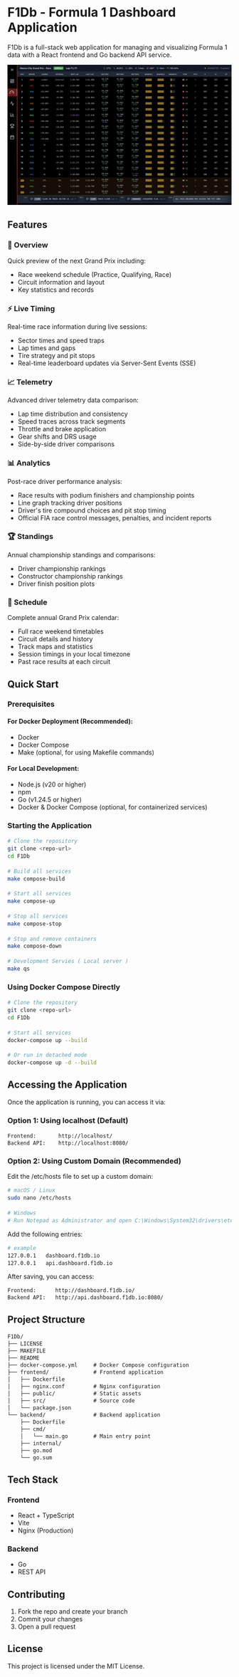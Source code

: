 # F1Db - Formula 1 Dashboard Application

F1Db is a full-stack web application for managing and visualizing Formula 1 data with a React frontend and Go backend API service.

![Live Timing Dashboard](/frontend/src/assets/livetiming.png)

## Features

### 🏁 Overview
Quick preview of the next Grand Prix including:

- Race weekend schedule (Practice, Qualifying, Race)
- Circuit information and layout
- Key statistics and records

### ⚡ Live Timing
Real-time race information during live sessions:

- Sector times and speed traps
- Lap times and gaps
- Tire strategy and pit stops
- Real-time leaderboard updates via Server-Sent Events (SSE)

### 📈 Telemetry
Advanced driver telemetry data comparison:

- Lap time distribution and consistency
- Speed traces across track segments
- Throttle and brake application
- Gear shifts and DRS usage
- Side-by-side driver comparisons

### 📊 Analytics
Post-race driver performance analysis:

- Race results with podium finishers and championship points
- Line graph tracking driver positions 
- Driver's tire compound choices and pit stop timing
- Official FIA race control messages, penalties, and incident reports

### 🏆 Standings
Annual championship standings and comparisons:

- Driver championship rankings
- Constructor championship rankings
- Driver finish position plots

### 📅 Schedule
Complete annual Grand Prix calendar:

- Full race weekend timetables
- Circuit details and history
- Track maps and statistics
- Session timings in your local timezone
- Past race results at each circuit

## Quick Start

### Prerequisites

#### For Docker Deployment (Recommended):

- Docker
- Docker Compose
- Make (optional, for using Makefile commands)

#### For Local Development:

- Node.js (v20 or higher)
- npm
- Go (v1.24.5 or higher)
- Docker & Docker Compose (optional, for containerized services)

### Starting the Application

```bash
# Clone the repository
git clone <repo-url>
cd F1Db

# Build all services
make compose-build

# Start all services
make compose-up

# Stop all services
make compose-stop

# Stop and remove containers
make compose-down

# Development Servies ( Local server )
make qs
```

### Using Docker Compose Directly
```bash
# Clone the repository
git clone <repo-url>
cd F1Db

# Start all services
docker-compose up --build

# Or run in detached mode
docker-compose up -d --build
```

## Accessing the Application
Once the application is running, you can access it via:

### Option 1: Using localhost (Default)

```
Frontend:       http://localhost/
Backend API:    http://localhost:8080/
```

### Option 2: Using Custom Domain (Recommended)
Edit the /etc/hosts file to set up a custom domain:

```bash
# macOS / Linux
sudo nano /etc/hosts

# Windows
# Run Notepad as Administrator and open C:\Windows\System32\drivers\etc\hosts
```

Add the following entries:

```bash
# example
127.0.0.1   dashboard.f1db.io
127.0.0.1   api.dashboard.f1db.io
```

After saving, you can access:

```
Frontend:      http://dashboard.f1db.io/
Backend API:   http://api.dashboard.f1db.io:8080/
```

## Project Structure

```
F1Db/
├── LICENSE
├── MAKEFILE
├── README
├── docker-compose.yml     # Docker Compose configuration
├── frontend/              # Frontend application
│   ├── Dockerfile
│   ├── nginx.conf         # Nginx configuration
│   ├── public/            # Static assets
│   ├── src/               # Source code
│   └── package.json
└── backend/               # Backend application
    ├── Dockerfile
    ├── cmd/
    │   └── main.go        # Main entry point
    ├── internal/
    ├── go.mod
    └── go.sum
```

## Tech Stack

### Frontend

- React + TypeScript
- Vite
- Nginx (Production)

### Backend

- Go
- REST API

## Contributing

1. Fork the repo and create your branch
2. Commit your changes
3. Open a pull request

## License

This project is licensed under the MIT License.